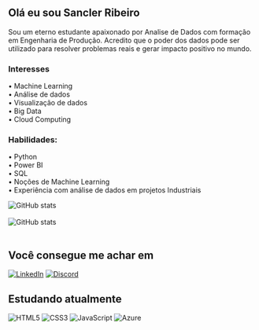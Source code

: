 ## Olá eu sou Sancler Ribeiro

Sou um eterno estudante apaixonado por Analise de Dados com formação em Engenharia de Produção. Acredito que o poder dos dados pode ser utilizado para resolver problemas reais e gerar impacto positivo no mundo.
 <br>

### Interesses

•	Machine Learning <br>
•	Análise de dados<br>
•	Visualização de dados<br>
•	Big Data<br>
•	Cloud Computing<br>

### Habilidades:

•	Python<br>
•	Power BI<br>
•	SQL<br>
•	Noções de Machine Learning<br>
•	Experiência com análise de dados em projetos Industriais<br>

![GitHub stats](https://github-readme-stats.vercel.app/api?username=sanclerluiz&&show_icons=true&theme=onedark) <br><br>
![GitHub stats](https://github-readme-stats.vercel.app/api/top-langs/?username=sanclerluiz&show_icons=true&theme=onedark)<br><br>

## Você consegue me achar em
[![LinkedIn](https://img.shields.io/badge/linkedin-%230077B5.svg?style=Flat-square&logo=Linkedin&logoColor=white)](https://www.linkedin.com/in/sancler-luiz-ribeiro-562850146/)
[![Discord](https://img.shields.io/badge/discord-%235865F2.svg?style=Flat-square&logo=discord&logoColor=white)](https://discord.com/channels/@me/)
<!--[![Outlook](https://img.shields.io/badge/Email-0078D4?style=Flat-square&logo=microsoft-outlook&logoColor=white)](mailto:sanclerluiiz@hotmail.com.com)-->


## Estudando atualmente
![HTML5](https://img.shields.io/badge/html5-%23E34F26.svg?style=Flat-square&logo=html5&logoColor=white)
![CSS3](https://img.shields.io/badge/css3-%231572B6.svg?style=Flat-square&logo=css3&logoColor=white)
![JavaScript](https://img.shields.io/badge/javascript-%23323330.svg?style=Flat-square&logo=javascript&logoColor=%23F7DF1E)
![Azure](https://img.shields.io/badge/microsoft_azure-0089D6?style=Flat-square&logo=microsoft-azure&logoColor=white)
